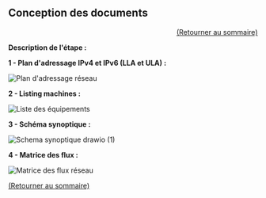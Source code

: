 ## Conception des documents
<p align="right"><a href="README.md">(Retourner au sommaire)</a></p>

**Description de l'étape :**  


**1 - Plan d'adressage IPv4 et IPv6 (LLA et ULA) :**  

![Plan d'adressage réseau](https://github.com/user-attachments/assets/6d928ee0-4dd2-47d3-9439-578a5bad599b)

**2 - Listing machines :**  

![Liste des équipements](https://github.com/user-attachments/assets/a57dc280-a867-4a5d-ab32-0f40c15e22bf)

**3 - Schéma synoptique :**  

![Schema synoptique drawio (1)](https://github.com/user-attachments/assets/2d212b43-5645-4c01-8574-f15886e45251)  

**4 - Matrice des flux :**

![Matrice des flux réseau](https://github.com/user-attachments/assets/461a2ef3-5e21-41a3-bf6c-0493a21dbffa)   



<a href="README.md">(Retourner au sommaire)</a>
